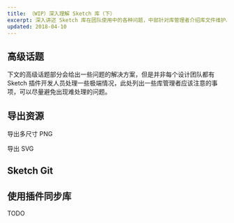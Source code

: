 ```yaml
---
title: （WIP）深入理解 Sketch 库（下）
excerpt: 深入讲述 Sketch 库在团队使用中的各种问题，中部针对库管理者介绍库文件维护。
updated: 2018-04-10
---
```


## 高级话题

下文的高级话题部分会给出一些问题的解决方案，但是并非每个设计团队都有 Sketch 插件开发人员处理一些极端情况，此处列出一些库管理者应该注意的事项，可以尽量避免出现难处理的问题。

## 导出资源

导出多尺寸 PNG

导出 SVG

## Sketch Git

## 使用插件同步库

TODO

